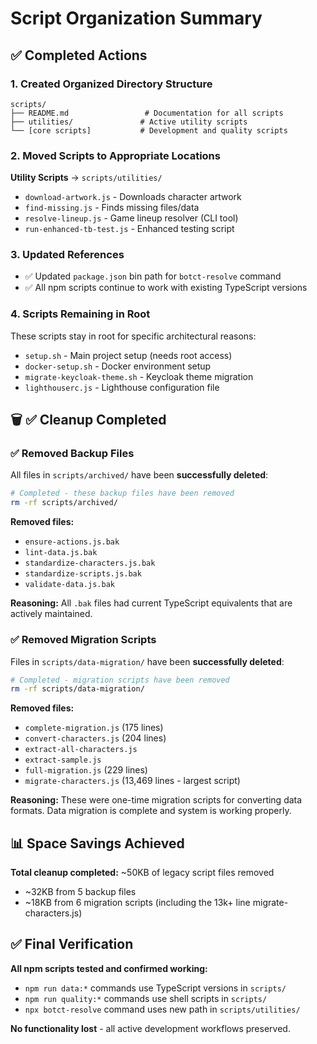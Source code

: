 # Script Organization Summary

## ✅ Completed Actions

### 1. Created Organized Directory Structure

```
scripts/
├── README.md                 # Documentation for all scripts
├── utilities/               # Active utility scripts
└── [core scripts]           # Development and quality scripts
```

### 2. Moved Scripts to Appropriate Locations

**Utility Scripts** → `scripts/utilities/`

- `download-artwork.js` - Downloads character artwork
- `find-missing.js` - Finds missing files/data
- `resolve-lineup.js` - Game lineup resolver (CLI tool)
- `run-enhanced-tb-test.js` - Enhanced testing script

### 3. Updated References

- ✅ Updated `package.json` bin path for `botct-resolve` command
- ✅ All npm scripts continue to work with existing TypeScript versions

### 4. Scripts Remaining in Root

These scripts stay in root for specific architectural reasons:

- `setup.sh` - Main project setup (needs root access)
- `docker-setup.sh` - Docker environment setup
- `migrate-keycloak-theme.sh` - Keycloak theme migration
- `lighthouserc.js` - Lighthouse configuration file

## 🗑️ ✅ Cleanup Completed

### ✅ Removed Backup Files

All files in `scripts/archived/` have been **successfully deleted**:

```bash
# Completed - these backup files have been removed
rm -rf scripts/archived/
```

**Removed files:**

- `ensure-actions.js.bak`
- `lint-data.js.bak`
- `standardize-characters.js.bak`
- `standardize-scripts.js.bak`
- `validate-data.js.bak`

**Reasoning:** All `.bak` files had current TypeScript equivalents that are actively maintained.

### ✅ Removed Migration Scripts

Files in `scripts/data-migration/` have been **successfully deleted**:

```bash
# Completed - migration scripts have been removed
rm -rf scripts/data-migration/
```

**Removed files:**

- `complete-migration.js` (175 lines)
- `convert-characters.js` (204 lines)
- `extract-all-characters.js`
- `extract-sample.js`
- `full-migration.js` (229 lines)
- `migrate-characters.js` (13,469 lines - largest script)

**Reasoning:** These were one-time migration scripts for converting data formats. Data migration is complete and system is working properly.

## 📊 Space Savings Achieved

**Total cleanup completed:** ~50KB of legacy script files removed

- ~32KB from 5 backup files
- ~18KB from 6 migration scripts (including the 13k+ line migrate-characters.js)

## ✅ Final Verification

**All npm scripts tested and confirmed working:**

- `npm run data:*` commands use TypeScript versions in `scripts/`
- `npm run quality:*` commands use shell scripts in `scripts/`
- `npx botct-resolve` command uses new path in `scripts/utilities/`

**No functionality lost** - all active development workflows preserved.
